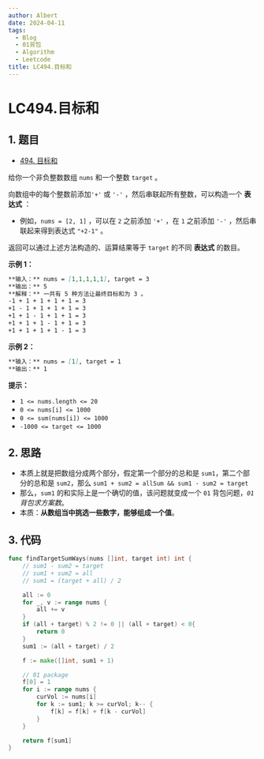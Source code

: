 ```yaml
---
author: Albert
date: 2024-04-11
tags:
  - Blog
  - 01背包
  - Algorithm
  - Leetcode
title: LC494.目标和
---
```


# LC494.目标和

## 1. 题目

- [494. 目标和](https://leetcode.cn/problems/target-sum/description/)

给你一个非负整数数组 `nums` 和一个整数 `target` 。

向数组中的每个整数前添加`'+'` 或 `'-'` ，然后串联起所有整数，可以构造一个 **表达式** ：

- 例如，`nums = [2, 1]` ，可以在 `2` 之前添加 `'+'` ，在 `1` 之前添加 `'-'` ，然后串联起来得到表达式 `"+2-1"` 。

返回可以通过上述方法构造的、运算结果等于 `target` 的不同 **表达式** 的数目。

**示例 1：**

```markdown
**输入：** nums = [1,1,1,1,1], target = 3
**输出：** 5
**解释：** 一共有 5 种方法让最终目标和为 3 。
-1 + 1 + 1 + 1 + 1 = 3
+1 - 1 + 1 + 1 + 1 = 3
+1 + 1 - 1 + 1 + 1 = 3
+1 + 1 + 1 - 1 + 1 = 3
+1 + 1 + 1 + 1 - 1 = 3
```

**示例 2：**

```markdown
**输入：** nums = [1], target = 1
**输出：** 1
```

**提示：**

- `1 <= nums.length <= 20`
- `0 <= nums[i] <= 1000`
- `0 <= sum(nums[i]) <= 1000`
- `-1000 <= target <= 1000`

## 2. 思路

- 本质上就是把数组分成两个部分，假定第一个部分的总和是 `sum1`，第二个部分的总和是 `sum2`，那么 `sum1 + sum2 = allSum && sum1 - sum2 = target`
- 那么，`sum1` 的和实际上是一个确切的值，该问题就变成一个 `01` 背包问题，_`01`背包求方案数_。
- 本质：**从数组当中挑选一些数字，能够组成一个值**。

## 3. 代码

```go
func findTargetSumWays(nums []int, target int) int {
    // sum1 - sum2 = target
    // sum1 + sum2 = all
    // sum1 = (target + all) / 2

    all := 0
    for _, v := range nums {
        all += v
    }
    if (all + target) % 2 != 0 || (all + target) < 0{
        return 0
    }
    sum1 := (all + target) / 2

    f := make([]int, sum1 + 1)

    // 01 package
    f[0] = 1
    for i := range nums {
        curVol := nums[i]
        for k := sum1; k >= curVol; k-- {
            f[k] = f[k] + f[k - curVol]
        }
    }

    return f[sum1]
}
```
